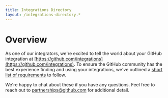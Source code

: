 ```yaml
---
title: Integrations Directory
layout: /integrations-directory.*
---
```


# Overview

As one of our integrators, we're excited to tell the world about your GitHub integration at [https://github.com/integrations](https://github.com/integrations). To ensure the GitHub community has the best experience finding and using your integrations, we've outlined a [short list of requirements](/integrations-directory/getting-listed/) to follow.

We're happy to chat about these if you have any questions. Feel free to reach out to [partnerships@github.com](mailto:partnerships@github.com) for additional detail.
